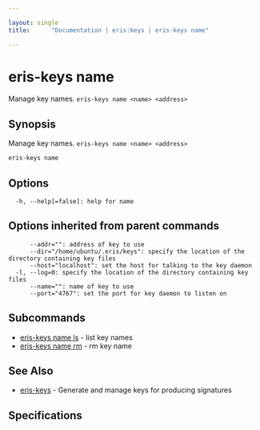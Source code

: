 ```yaml
---

layout: single
title:      "Documentation | eris:keys | eris-keys name"

---
```


# eris-keys name

Manage key names. `eris-keys name <name> <address>`

## Synopsis

Manage key names. `eris-keys name <name> <address>`

```bash
eris-keys name
```

## Options

```
  -h, --help[=false]: help for name
```

## Options inherited from parent commands

```
      --addr="": address of key to use
      --dir="/home/ubuntu/.eris/keys": specify the location of the directory containing key files
      --host="localhost": set the host for talking to the key daemon
  -l, --log=0: specify the location of the directory containing key files
      --name="": name of key to use
      --port="4767": set the port for key daemon to listen on
```

## Subcommands

* [eris-keys name ls](/docs/documentation/keys/0.11.1/eris-keys_name_ls/)	 - list key names
* [eris-keys name rm](/docs/documentation/keys/0.11.1/eris-keys_name_rm/)	 - rm key name

## See Also

* [eris-keys](/docs/documentation/keys/0.11.1/eris-keys/)	 - Generate and manage keys for producing signatures

## Specifications


